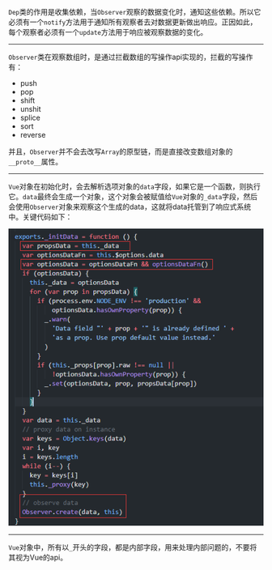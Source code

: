`Dep`类的作用是收集依赖，当`Observer`观察的数据变化时，通知这些依赖。所以它必须有一个`notify`方法用于通知所有观察者去对数据更新做出响应。正因如此，每个观察者必须有一个`update`方法用于响应被观察数据的变化。

***


`Observer`类在观察数组时，是通过拦截数组的写操作api实现的，拦截的写操作有：
- push
- pop
- shift
- unshit
- splice
- sort
- reverse

并且，`Observer`并不会去改写`Array`的原型链，而是直接改变数组对象的`__proto__`属性。

***

`Vue`对象在初始化时，会去解析选项对象的`data`字段，如果它是一个函数，则执行它。`data`最终会生成一个对象，这个对象会被赋值给`Vue`对象的`_data`字段，然后会使用`Observer`对象来观察这个生成的data，这就将data托管到了响应式系统中。关键代码如下：

![](./images/2.png)

***

`Vue`对象中，所有以`_`开头的字段，都是内部字段，用来处理内部问题的，不要将其视为Vue的api。